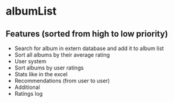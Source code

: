 # albumList

## Features (sorted from high to low priority)

- Search for album in extern database and add it to album list
- Sort all albums by their average rating
- User system
- Sort albums by user ratings
- Stats like in the excel
- Recommendations (from user to user)
- Additional 
- Ratings log
